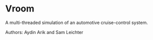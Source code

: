 Vroom
=====

A multi-threaded simulation of an automotive cruise-control system.


Authors: Aydin Arik and Sam Leichter
